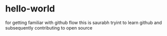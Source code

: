 # hello-world
for getting familiar with github flow
this is saurabh tryint to learn github and subsequently contributing to open source
